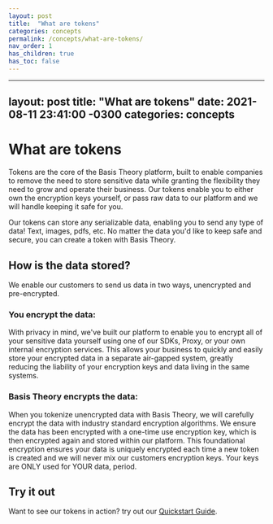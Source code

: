 ```yaml
---
layout: post
title:  "What are tokens"
categories: concepts
permalink: /concepts/what-are-tokens/
nav_order: 1
has_children: true
has_toc: false
---
```


---
layout: post
title:  "What are tokens"
date:   2021-08-11 23:41:00 -0300
categories: concepts
---

# What are tokens

Tokens are the core of the Basis Theory platform, built to enable companies to remove the need to store sensitive data while granting the flexibility they need to grow and operate their business. Our tokens enable you to either own the encryption keys yourself, or pass raw data to our platform and we will handle keeping it safe for you.

Our tokens can store any serializable data, enabling you to send any type of data! Text, images, pdfs, etc. No matter the data you'd like to keep safe and secure, you can create a token with Basis Theory.

## How is the data stored?

We enable our customers to send us data in two ways, unencrypted and pre-encrypted.

### You encrypt the data:

With privacy in mind, we've built our platform to enable you to encrypt all of your sensitive data yourself using one of our SDKs, Proxy, or your own internal encryption services. This allows your business to quickly and easily store your encrypted data in a separate air-gapped system, greatly reducing the liability of your encryption keys and data living in the same systems.

### Basis Theory encrypts the data:

When you tokenize unencrypted data with Basis Theory, we will carefully encrypt the data with industry standard encryption algorithms. We ensure the data has been encrypted with a one-time use encryption key, which is then encrypted again and stored within our platform. This foundational encryption ensures your data is uniquely encrypted each time a new token is created and we will never mix our customers encryption keys. Your keys are ONLY used for YOUR data, period.

## Try it out

Want to see our tokens in action? try out our [Quickstart Guide](/basis-theory-sample-app). 
